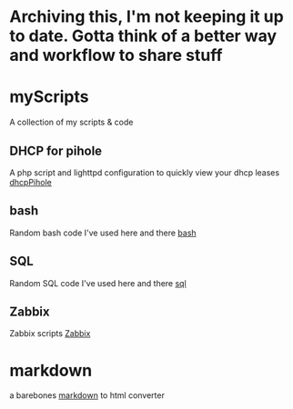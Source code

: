 # Archiving this, I'm not keeping it up to date.  Gotta think of a better way and workflow to share stuff

# myScripts
A collection of my scripts &amp; code
## DHCP for pihole
A php script and lighttpd configuration to quickly view your dhcp leases [dhcpPihole](dhcpPihole)
## bash
Random bash code I've used here and there [bash](bash)
## SQL
Random SQL code I've used here and there [sql](sql)
## Zabbix
Zabbix scripts [Zabbix](zabbix)
# markdown
a barebones [markdown](markdownConvert) to html converter
